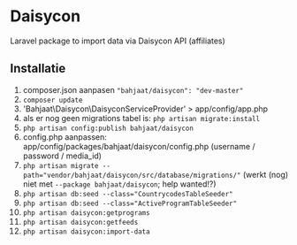 # Daisycon

Laravel package to import data via Daisycon API (affiliates)

## Installatie

1.	composer.json aanpasen `"bahjaat/daisycon": "dev-master"`
2.	`composer update`
3.	'Bahjaat\Daisycon\DaisyconServiceProvider' > app/config/app.php
4.	als er nog geen migrations tabel is: `php artisan migrate:install`
5.	`php artisan config:publish bahjaat/daisycon`
6.	config.php aanpassen: app/config/packages/bahjaat/daisycon/config.php (username / password / media_id)
7.	`php artisan migrate --path="vendor/bahjaat/daisycon/src/database/migrations/"` (werkt (nog) niet met `--package bahjaat/daisycon`; help wanted!?)
8.	`php artisan db:seed --class="CountrycodesTableSeeder"`
9.	`php artisan db:seed --class="ActiveProgramTableSeeder"`
10.	`php artisan daisycon:getprograms`
11.	`php artisan daisycon:getfeeds`
12.	`php artisan daisycon:import-data`
